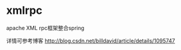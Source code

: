 xmlrpc
======

apache XML rpc框架整合spring

详情可参考博客
http://blog.csdn.net/billdavid/article/details/1095747
